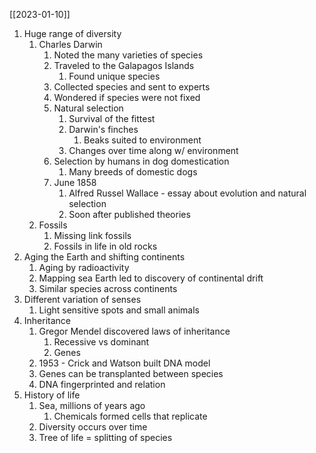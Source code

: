 [[2023-01-10]]

1. Huge range of diversity
	1. Charles Darwin
		1. Noted the many varieties of species
		2. Traveled to the Galapagos Islands
			1. Found unique species
		3. Collected species and sent to experts
		4. Wondered if species were not fixed 
		5. Natural selection
			1. Survival of the fittest
			2. Darwin's finches
				1. Beaks suited to environment
			3. Changes over time along w/ environment
		6. Selection by humans in dog domestication
			1. Many breeds of domestic dogs
		7. June 1858
			1. Alfred Russel Wallace - essay about evolution and natural selection
			2. Soon after published theories
	2. Fossils
		1. Missing link fossils
		2. Fossils in life in old rocks
2. Aging the Earth and shifting continents
	1. Aging by radioactivity
	2. Mapping sea Earth led to discovery of continental drift
	3. Similar species across continents
3. Different variation of senses
	1. Light sensitive spots and small animals
4. Inheritance
	1. Gregor Mendel discovered laws of inheritance
		1. Recessive vs dominant
		2. Genes
	2. 1953 - Crick and Watson built DNA model
	3. Genes can be transplanted between species
	4. DNA fingerprinted and relation
5. History of life
	1. Sea, millions of years ago
		1. Chemicals formed cells that replicate
	3. Diversity occurs over time
	4. Tree of life = splitting of species
